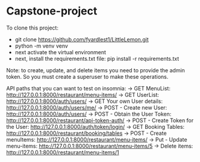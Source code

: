 # Capstone-project

To clone this project:

- git clone https://github.com/fyardlest1/LittleLemon.git
- python -m venv venv
- next activate the virtual environment
- next, install the requirements.txt file: pip install -r requirements.txt

Note: to create, update, and delete items you need to provide the admin token.
So you must create a superuser to make these operations.

API paths that you can want to test on insomnia:
-> GET MenuList: http://127.0.0.1:8000/restaurant/menu-items/
-> GET UserList: http://127.0.0.1:8000/auth/users/
-> GET Your own User details: http://127.0.0.1:8000/auth/users/me/
-> POST - Create new User: http://127.0.0.1:8000/auth/users/
-> POST - Obtain the User Token: http://127.0.0.1:8000/restaurant/api-token-auth/
-> POST - Create Token for the User: http://127.0.0.1:8000/auth/token/login/
-> GET Booking Tables: http://127.0.0.1:8000/restaurant/booking/tables
-> POST - Create menuItems: http://127.0.0.1:8000/restaurant/menu-items/
-> Put - Update menu-items: http://127.0.0.1:8000/restaurant/menu-items/5
-> Delete items: http://127.0.0.1:8000/restaurant/menu-items/1
